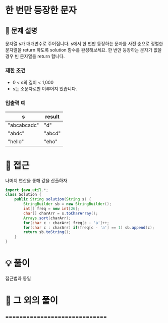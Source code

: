 # 한 번만 등장한 문자

## 📌 문제 설명

문자열 s가 매개변수로 주어집니다. s에서 한 번만 등장하는 문자를 사전 순으로 정렬한 문자열을 return 하도록 solution 함수를 완성해보세요. 한 번만 등장하는 문자가 없을 경우 빈 문자열을 return 합니다.

### 제한 조건

- 0 < s의 길이 < 1,000
- s는 소문자로만 이루어져 있습니다.


### 입출력 예

| s           | result |
| ----------- | ------ |
| "abcabcadc" | "d"    |
| "abdc"      | "abcd" |
| "hello"     | "eho"  |

# 🧐 접근

나머지 연산을 통해 값을 산출하자


```java
import java.util.*;
class Solution {
    public String solution(String s) {
        StringBuilder sb = new StringBuilder();
        int[] freq = new int[26];
        char[] charArr = s.toCharArray();
        Arrays.sort(charArr);
        for(char c : charArr) freq[c - 'a']++;
        for(char c : charArr) if(freq[c - 'a'] == 1) sb.append(c);
        return sb.toString();
    }
}
```

# 💡 풀이

접근법과 동일

# 📘 그 외의 풀이

### =============================
